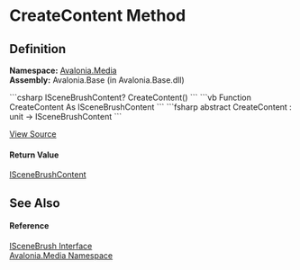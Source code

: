 # CreateContent Method




## Definition
**Namespace:** <a href="N_Avalonia_Media">Avalonia.Media</a>  
**Assembly:** Avalonia.Base (in Avalonia.Base.dll)

<Tabs groupId="api-code-preview">
<TabItem value="csharp" label="C#">
```csharp
ISceneBrushContent? CreateContent()
```
</TabItem>
<TabItem value="vb" label="VB">
```vb
Function CreateContent As ISceneBrushContent
```
</TabItem>
<TabItem value="fsharp" label="F#">
```fsharp
abstract CreateContent : unit -> ISceneBrushContent 
```
</TabItem>
</Tabs>



<a href="https://github.com/AvaloniaUI/Avalonia/tree/master/src/Avalonia.Base/Media/ISceneBrush.cs" title="View the source code">View Source</a>



#### Return Value
<a href="T_Avalonia_Media_ISceneBrushContent">ISceneBrushContent</a>

## See Also


#### Reference
<a href="T_Avalonia_Media_ISceneBrush">ISceneBrush Interface</a>  
<a href="N_Avalonia_Media">Avalonia.Media Namespace</a>  

